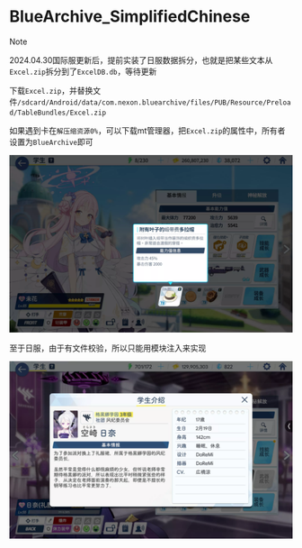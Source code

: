 # BlueArchive_SimplifiedChinese

> [!NOTE]
> 2024.04.30国际服更新后，提前实装了日服数据拆分，也就是把某些文本从`Excel.zip`拆分到了`ExcelDB.db`，等待更新

下载`Excel.zip`，并替换文件`/sdcard/Android/data/com.nexon.bluearchive/files/PUB/Resource/Preload/TableBundles/Excel.zip`

如果遇到卡在`解压缩资源0%`，可以下载mt管理器，把`Excel.zip`的属性中，所有者设置为`BlueArchive`即可

![1.webp](https://github.com/hexstr/BlueArchive_SimplifiedChinese/blob/master/imgs/1.webp?raw=true)

至于日服，由于有文件校验，所以只能用模块注入来实现

![2.webp](https://github.com/hexstr/BlueArchive_SimplifiedChinese/blob/master/imgs/2.webp?raw=true)
